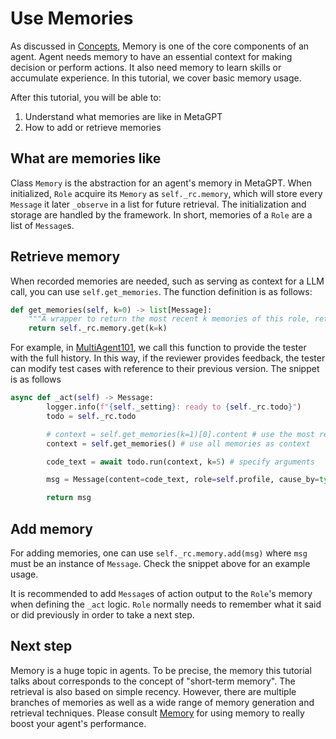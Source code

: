 # Use Memories
As discussed in [Concepts](concepts), Memory is one of the core components of an agent. Agent needs memory to have an essential context for making decision or perform actions. It also need memory to learn skills or accumulate experience. In this tutorial, we cover basic memory usage.

After this tutorial, you will be able to:
1. Understand what memories are like in MetaGPT
2. How to add or retrieve memories

## What are memories like
Class `Memory` is the abstraction for an agent's memory in MetaGPT. When initialized, `Role` acquire its `Memory` as `self._rc.memory`, which will store every `Message` it later `_observe` in a list for future retrieval. The initialization and storage are handled by the framework. In short, memories of a `Role` are a list of `Message`s.

## Retrieve memory
When recorded memories are needed, such as serving as context for a LLM call, you can use `self.get_memories`. The function definition is as follows:
```python
def get_memories(self, k=0) -> list[Message]:
    """A wrapper to return the most recent k memories of this role, return all when k=0"""
    return self._rc.memory.get(k=k)
```

For example, in [MultiAgent101](multi_agent_101), we call this function to provide the tester with the full history. In this way, if the reviewer provides feedback, the tester can modify test cases with reference to their previous version. The snippet is as follows

```python
async def _act(self) -> Message:
        logger.info(f"{self._setting}: ready to {self._rc.todo}")
        todo = self._rc.todo

        # context = self.get_memories(k=1)[0].content # use the most recent memory as context
        context = self.get_memories() # use all memories as context

        code_text = await todo.run(context, k=5) # specify arguments

        msg = Message(content=code_text, role=self.profile, cause_by=type(todo))

        return msg
```

## Add memory
For adding memories, one can use ```self._rc.memory.add(msg)``` where `msg` must be an instance of `Message`. Check the snippet above for an example usage.

It is recommended to add `Message`s of action output to the `Role`'s memory when defining the `_act` logic. `Role` normally needs to remember what it said or did previously in order to take a next step.

## Next step
Memory is a huge topic in agents. To be precise, the memory this tutorial talks about corresponds to the concept of "short-term memory". The retrieval is also based on simple recency. However, there are multiple branches of memories as well as a wide range of memory generation and retrieval techniques. Please consult [Memory](/guide/in_depth_guides/memories) for using memory to really boost your agent's performance.